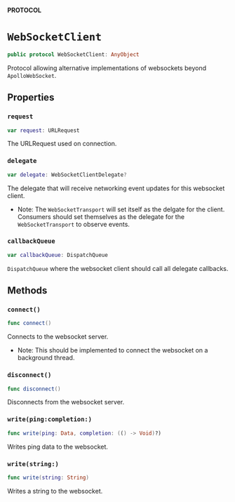 **PROTOCOL**

# `WebSocketClient`

```swift
public protocol WebSocketClient: AnyObject
```

Protocol allowing alternative implementations of websockets beyond `ApolloWebSocket`.

## Properties
### `request`

```swift
var request: URLRequest
```

The URLRequest used on connection.

### `delegate`

```swift
var delegate: WebSocketClientDelegate?
```

The delegate that will receive networking event updates for this websocket client.

- Note: The `WebSocketTransport` will set itself as the delgate for the client. Consumers
should set themselves as the delegate for the `WebSocketTransport` to observe events.

### `callbackQueue`

```swift
var callbackQueue: DispatchQueue
```

`DispatchQueue` where the websocket client should call all delegate callbacks.

## Methods
### `connect()`

```swift
func connect()
```

Connects to the websocket server.

- Note: This should be implemented to connect the websocket on a background thread.

### `disconnect()`

```swift
func disconnect()
```

Disconnects from the websocket server.

### `write(ping:completion:)`

```swift
func write(ping: Data, completion: (() -> Void)?)
```

Writes ping data to the websocket.

### `write(string:)`

```swift
func write(string: String)
```

Writes a string to the websocket.
